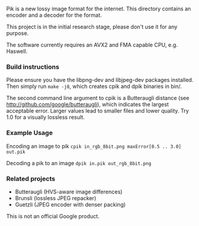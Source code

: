 Pik is a new lossy image format for the internet. This directory contains
an encoder and a decoder for the format.

This project is in the initial research stage, please don't use it for any
purpose.

The software currently requires an AVX2 and FMA capable CPU, e.g. Haswell.

### Build instructions

Please ensure you have the libpng-dev and libjpeg-dev packages installed.
Then simply run `make -j8`, which creates cpik and dpik binaries in bin/.

The second command line argument to cpik is a Butteraugli distance (see
http://github.com/google/butteraugli), which indicates the largest acceptable
error. Larger values lead to smaller files and lower quality. Try 1.0 for a
visually lossless result.

### Example Usage

Encoding an image to pik ```cpik in_rgb_8bit.png maxError[0.5 .. 3.0] out.pik```

Decoding a pik to an image ```dpik in.pik out_rgb_8bit.png```

### Related projects

*   Butteraugli (HVS-aware image differences)
*   Brunsli (lossless JPEG repacker)
*   Guetzli (JPEG encoder with denser packing)

This is not an official Google product.
